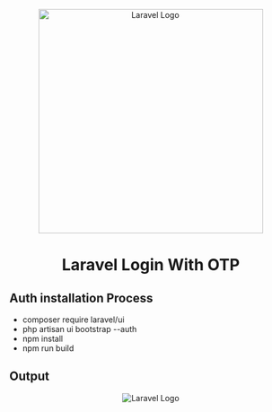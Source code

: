 <p align="center"><a href="https://laravel.com" target="_blank"><img src="https://raw.githubusercontent.com/laravel/art/master/logo-lockup/5%20SVG/2%20CMYK/1%20Full%20Color/laravel-logolockup-cmyk-red.svg" width="400" alt="Laravel Logo"></a></p>


<h1 align="center">Laravel Login With OTP</h1>

## Auth installation Process

- composer require laravel/ui
- php artisan ui bootstrap --auth
- npm install
- npm run build

## Output


<p align="center">
<img src="https://user-images.githubusercontent.com/80118217/208136338-86a0bebd-881d-43ea-ba70-5c6b4fd93176.JPG"  alt="Laravel Logo">
</p>
